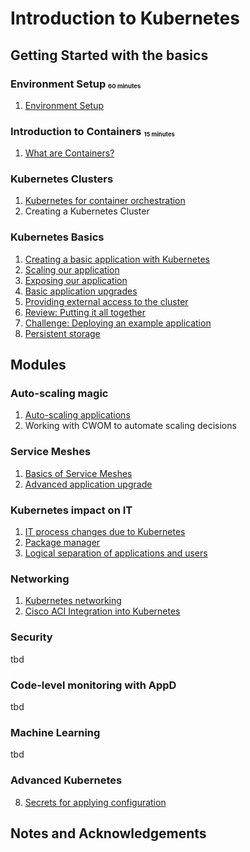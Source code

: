 # Introduction to Kubernetes

## Getting Started with the basics

### Environment Setup <sub><sup><sub>60 minutes</sub></sup></sub>
1. [Environment Setup](/A1_Environment_Setup)

### Introduction to Containers <sub><sup><sub>15 minutes</sub></sup></sub>
1. [What are Containers?](/B1_Intro_to_Containers)

### Kubernetes Clusters
1. [Kubernetes for container orchestration](/C1_Kubernetes_for_Containers)
2. Creating a Kubernetes Cluster

### Kubernetes Basics
1. [Creating a basic application with Kubernetes](/C2_Basic_K8S_App)
2. [Scaling our application](/C3_Scaling_our_App)
3. [Exposing our application](/C4_Exposing_our_App)
4. [Basic application upgrades](/C6_Basic_App_Upgrades)
5. [Providing external access to the cluster](/C7_External_Access)
6. [Review: Putting it all together](C8_Review)
7. [Challenge: Deploying an example application](C9_Challenge)
9. [Persistent storage](C11_Persistent_Storage)

## Modules

### Auto-scaling magic
1. [Auto-scaling applications](/C5_Auto_Scaling)
2. Working with CWOM to automate scaling decisions

### Service Meshes
1. [Basics of Service Meshes](D1_Service_Meshes)
2. [Advanced application upgrade](D2_Advanced_App_Upgrade)

### Kubernetes impact on IT
1. [IT process changes due to Kubernetes](E1_IT_Process_Changes)
2. [Package manager](E2_Package_Manager)
3. [Logical separation of applications and users](E3_User_Management)

### Networking
1. [Kubernetes networking](F1_Networking)
2. [Cisco ACI Integration into Kubernetes](F2_ACI)

### Security
tbd

### Code-level monitoring with AppD
tbd

### Machine Learning
tbd

### Advanced Kubernetes
8. [Secrets for applying configuration](C10_Secrets)

## Notes and Acknowledgements
